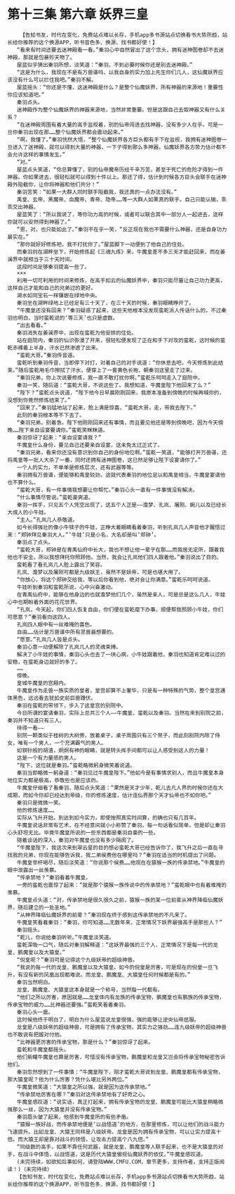 # 第十三集 第六章 妖界三皇
        【告知书友，时代在变化，免费站点难以长存，手机app多书源站点切换看书大势所趋，站长给你推荐的这个换源APP，听书音色多、换源、找书都好使！】
       “看来有时间还要去迷神殿看一看。”秦羽心中自然冒出了这个念头，拥有迷神图卷却不去迷神殿，那就是包暴殄天物了。
       屋蓝似乎猜出秦羽所想，淡笑道：“秦羽，不到必要时候你还是别去迷神殿。”
       “这是为什么，我现在不是有万兽谱吗，以我自身的实力加上先生你们几人，这仙魔妖界应该没有什么可以拦住我吧。”秦羽不解。
       屋蓝摇头：“你还是不懂，这迷神殿是什么？是整个仙魔妖界，所有神器的来源地！重要性你应该知道吧。”
       秦羽点头。
       迷神殿作为整个仙魔妖界的神器来源地，当然非常重要。但是这跟自己去取神器又有什么关系？
       “在迷神殿周围有着大量的高手监视着，别的仙帝闯进去找神器，没有多少人在乎。可是一旦你秦羽出现在那……整个仙魔妖界都会震动起来。”
       “啊，我懂了。”秦羽恍然大悟，“整个仙魔妖界各方巨头都有手下在监视，我拥有迷神图卷一旦进入了迷神殿，就可以得到大量的神器，一下子得到那么多神器，仙魔妖界各方势力估计都不会允许这样的事情发生。”
       “对。”
       屋蓝点头笑道，“你总算懂了，别的仙帝魔帝历经千辛万苦，甚至于死亡的危险才得到一件神器。你如果进去，很轻松就可以得到十件以上。那还了得，估计到时候各方巨头会联手在迷神殿外阻截你，让你将神器和他们共分！”
       秦羽苦笑：“如果一大群人同时联手阻截我，我还真的一点办法没有。”
       禹皇、玄帝、黑魔帝、血魔帝、青帝、隐帝……等一大群人如果真的联手。自己只能认输，乖乖交出神器。
       屋蓝笑了：“所以我说了，等你功力高的时候，或者可以联合其中一部分人一起进去，这样你就可以安然得到神器了。”
       “恩，对，也只能如此了。”秦羽不在乎一笑，“反正现在我也不需要什么神器，还是自身功力最实在。”
       “那你就好好修炼吧，我不打扰你了。”屋蓝脚下一动便到了他自己的住处。
       而秦羽则在湖畔坐下，开始修炼起《三魂九炼》来，牛魔皇差不多三天才能赶回来，而在姜澜界中就相当于三十天时间。
       这段时间足够秦羽提高一些了。
       ×××
       利用一切可利用的时间来修炼，在高手如云的仙魔妖界中，秦羽只能尽量让自己功力更高，这样自己才能和自己的兄弟过的更好。
       湖水如同宝石一样镶嵌在绿地中央。
       秦羽坐在湖畔绿地上已经足有三十天了，在三十天的时候，秦羽眼睛睁开了。
       “牛魔皇还没有回来？”秦羽疑惑了起来，这些天他根本没发现蛮乾派人传话什么的，不过秦羽也明白，当时蛮乾说的‘等三天’也只是虚数。
       “出去看看。”
       秦羽消失在姜澜界中，出现在蛮乾为他安排的住处。
       站在庭院内，秦羽的仙识弥漫了开来，很轻松便发现了正在和手下对攻的蛮乾，这时候的蛮乾赤裸着上半身，汗水已然渗透了出来。
       “蛮乾大哥。”秦羽传音道。
       蛮乾听到秦羽传音，当即停下对打，对着自己的对手说道：“你休息去吧，今天修炼到此结束。”随后蛮乾用毛巾擦拭了汗水，便穿上了一套黄色长袍，朝秦羽这里走了过来。
       “秦羽兄弟，你上次说要修炼，我一直不敢打扰你啊。”蛮乾乐呵呵走入了庭院中。
       秦羽一笑，随后道：“蛮乾大哥，不说这些了。我想知道，牛魔皇陛下他回来了么？”
       “陛下？”蛮乾点头说道，“陛下他今日早晨刚刚回来，我原本准备到傍晚的时候再喊你的，没想到你竟然修炼结束了。”
       “回来了。”秦羽猛地站了起来，脸上满是惊喜，“蛮乾大哥，走，带我去陛下。”
       此刻的秦羽根本等不下去了。
       “秦羽兄弟，别着急。陛下他刚刚回来还有事情，而且要见他还是等到傍晚吧，因为今天傍晚……陛下亲自设宴要请你。”蛮乾笑眯眯道。
       秦羽惊讶了起来：“亲自设宴请我？”
       牛魔皇什么身份，要见自己还要亲自设宴，这未免太过正式了。
       “秦羽兄弟，看来你还没有意识到你自己的身份地位啊。”蛮乾一笑道，“能够打开万兽谱，还将禹皇等一批人大杀了一番，同时还拥有迷神图卷，这已然足够让陛下设宴请你了。”
       一个人的实力，不单单是修炼层次，还有武器等等。
       秦羽拥有万兽谱，便能够和禹皇较劲，这就代表秦羽的地位足以和禹皇相当，牛魔皇宴请他也不算什么。
       “蛮乾大哥，有一件事情我想要让你帮忙。”秦羽心头一直有一件事情没有解决。
       “什么事情尽管说。”蛮乾豪爽道。
       秦羽一挥手，只见五个人凭空出现了，这五个人正是——澹梦、孔岚、屠刚、婉儿以及已经长大成人的小牛娃。
       “主人。”孔岚几人恭敬道。
       如今长得强壮的像小牛犊子的牛娃，正睁大着眼睛看着秦羽，听到孔岚几人声音他才醒悟过来：“郑钟拜见秦羽大人。”‘牛娃’只是小名，大名却是叫‘郑钟’。
       秦羽点了点头。
       “蛮乾大哥，郑钟是在青禹仙府中长大，我也不想让他一辈子在那……而我居无定所，跟着我他也不安全。所以我想拜托你照顾他。当然，我会让孔岚他们四人跟着他。”秦羽说出了目的。
       蛮乾看了看孔岚几人脸上露出了笑容。
       孔岚、澹梦以及屠刚可都是九级妖王，虽然不是妖帝，可是也堪大用了。
       “你放心，将这个郑钟交给我，等以后你看到他，绝对会让你满意。”蛮乾乐呵呵说道。
       牛娃听到秦羽和蛮乾所说，心中兴奋激动。
       在青禹仙府中，能够在他身边的也就澹梦他们几个，虽然是亲人，可是总是这么几人，牛娃心中也期盼着外面的花花世界。
       “孔岚，今天起，你们四人恢复自由，你们便在蛮乾麾下办事，顺便帮我照顾小牛娃，你们可愿意？”秦羽看向这四人。
       孔岚四人眼中有一丝难掩的喜色。
       自由……估计是万兽谱中所有灵兽最想要的。
       “愿意。”孔岚几人皆是点头。
       秦羽心意一动便解除了孔岚几人的灵魂束缚。
       解决了小牛娃的事情，秦羽心头也去了一块心病，小牛娃跟着他，秦羽也知道肯定难以过的安稳，在蛮乾身边就好的多了。
       ……
       傍晚。
       皇城牛魔皇的宫殿内。
       牛魔皇作为走兽一族实质的皇者，皇宫却算不上奢华，只是有一种特殊的气势，整个皇宫通体黑色，远远看去犹如史前巨兽蹲伏。
       秦羽在蛮乾的带领下，步入了这皇宫的别院中。
       今日所谓的宴请秦羽，实际上总共三个人——牛魔皇、蛮乾以及秦羽。当然在来到别院之前，秦羽并不知道只有三人。
       待得一看——
       别院一颗类似于桂树的大树旁，放着桌子，桌子周围只有三个凳子，而此刻别院内除了侍女，唯有一个男人，一个充满霸气的男人。
       如钢针般的胡渣，炯炯有神的眼睛，就是转头挥手间都可以让人感受到这人的力量！
       这是一个有力量感的男人。
       “陛下，这位就是秦羽。”蛮乾略微躬身微笑着说道。
       秦羽当即略微一躬身道：“秦羽见过牛魔皇陛下。”他如今是有事情求别人，而且牛魔皇本身地位实力都是极高，恭敬些也是应该的。
       牛魔皇仔细看了看秦羽，随后点头笑道：“果然是天才少年，乾儿去凡人界的时候你还在大成期，而如今你却已经达到帝级，你的修炼速度，估计连仙界那个天才仙帝也不如你吧。”
       秦羽只是微微一笑。
       他的修炼速度……
       实际从飞升开始，到达到如今实力，即使按照真实时间算，的确也只有几百年。
       牛魔皇说话非常有艺术，在不经意间就小小称赞了秦羽，每一句话看似简单，但是却让秦羽心头舒坦无比。毕竟牛魔皇所说的一些东西都是秦羽自豪的一些。
       随着谈话的深入，秦羽对牛魔皇也没有多少隔阂了。
       “牛魔皇陛下，我这次来到翠云星的目的想必蛮乾大哥已经告诉你了，我飞升之后一直在寻找我的兄弟，你现在能够告诉我，我二弟侯费他在哪里吗？”秦羽在适当的时机提出了问题。
       牛魔皇举杯喝尽，随后淡笑道：“你说那个侯费……他现在在猿猴一族的传承禁地。”牛魔皇的眼中泄露出一丝羡慕。
       “传承禁地？”秦羽看着牛魔皇。
       一旁的蛮乾也震惊了起来：“就是那个猿猴一族传说中的传承禁地？”蛮乾眼中也有着难掩的羡慕。
       牛魔皇点头道：“对，传承禁地是很久很久之前，猿猴一族的某一位前辈从神界降临仙魔妖界，随后建立的一处圣地。”
       “从神界降临仙魔妖界的前辈？”秦羽现在终于感到这传承禁地的不凡来了。
       牛魔皇笑看着秦羽：“秦羽，你可知道……无数年来，正常情况下妖界最强高手是那些人？”
       秦羽摇头。
       “乾儿，你说给秦羽听听。”牛魔皇淡笑道。
       蛮乾深吸一口气，随后对秦羽解释道：“这妖界最强的三个人，正常情况下是每一代的龙皇、鹏魔皇以及大猿皇。”
       “倪皇呢？”秦羽可是记得这个九级妖帝的超级神兽。
       “我说的每一代的龙皇、鹏魔皇以及大猿皇。如今的倪皇是厉害，可是现在的倪皇一旦飞升，有没有新的凤凰出现都难说。而龙皇、鹏魔皇、大猿皇任何时候都是有的。”
       秦羽当然明白。
       龙皇、鹏魔皇、大猿皇这本身就是一个称号，当然每一代都有。
       “他们之所以厉害，原因就是……龙皇体内有龙族的传承宝物，鹏魔皇也有鹏族的传承宝物，传承宝物的威力……比神器还要强。”蛮乾笑看着秦羽。
       秦羽心头一震。
       这时候他终于明白了，明白为什么屋蓝说龙皇很强，强的能够让逆央仙帝屈服。
       龙皇是八级妖帝的超级神兽，可是拥有了传承宝物，其实力之强劲……连九级妖帝的超级神兽也不敢说有把握对付他。
       “比神器更厉害的传承宝物，那是什么？”秦羽惊讶了起来。
       蛮乾和牛魔皇都摇头。
       他们紫瞳牛魔皇也算是厉害，可惜没有传承宝物，鹏魔皇和龙皇又岂会将传承宝物秘密告诉他们。
       秦羽忽然想到了一件事情：“牛魔皇陛下，刚才蛮乾大哥说到龙皇、鹏魔皇都有传承宝物，那大猿皇呢？他为什么厉害？凭什么堪比另外两位。”
       牛魔皇微笑道：“大猿皇之所以强，就是因为这传承禁地。”
       “传承禁地厉害在哪？”秦羽对这传承禁地有了好奇之心。
       牛魔皇感叹道：“说实话，真正打起来，拥有传承宝物的龙皇、鹏魔皇可能比大猿皇稍略微强那么一丝，因为大猿皇并没有传承宝物。”
       秦羽眉头皱了起来，他感到牛魔皇所的有些矛盾。
       “猿猴一族好战，而传承禁地便是‘以战悟道’的地方，在那里修炼，可以让他们的战斗能力飞速提升。比如龙皇、大猿王同样是八级妖帝。龙皇是因为拥有传承宝物，可以让实力提高十倍。而大猿王却是靠对战斗的领悟，让攻击力提高个八九倍。”
       “同级数的高手，如果不靠任何武器，就是龙皇、鹏魔皇等人联手起来，也不是大猿皇的对手，在战斗中体悟，以战悟道，这是历代大猿皇傲视仙魔妖界的依仗。”牛魔皇感叹道。
       (未完待续，如欲知后事如何，请登陆WWW.CMFU.COM，章节更多，支持作者，支持正版阅读！)（未完待续）
       【告知书友，时代在变化，免费站点难以长存，手机app多书源站点切换看书大势所趋，站长给你推荐的这个换源APP，听书音色多、换源、找书都好使！】